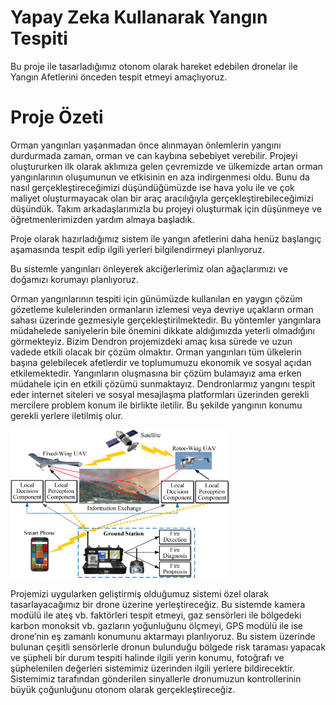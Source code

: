 # Yapay Zeka Kullanarak Yangın Tespiti
Bu proje ile tasarladığımız otonom olarak hareket edebilen dronelar ile Yangın Afetlerini önceden tespit etmeyi amaçlıyoruz.

# Proje Özeti	

Orman yangınları yaşanmadan önce alınmayan önlemlerin yangını durdurmada zaman, orman ve can kaybına sebebiyet verebilir.  Projeyi oluştururken ilk olarak aklımıza gelen çevremizde ve ülkemizde artan orman yangınlarının oluşumunun ve etkisinin en aza indirgenmesi  oldu. Bunu da nasıl gerçekleştireceğimizi düşündüğümüzde ise hava yolu ile ve çok maliyet oluşturmayacak olan bir araç aracılığıyla gerçekleştirebileceğimizi düşündük. Takım arkadaşlarımızla bu projeyi oluşturmak için düşünmeye ve öğretmenlerimizden yardım almaya başladık. 

Proje olarak hazırladığımız sistem ile yangın afetlerini daha henüz başlangıç aşamasında tespit edip ilgili yerleri bilgilendirmeyi planlıyoruz.

Bu sistemle yangınları önleyerek akciğerlerimiz olan ağaçlarımızı ve doğamızı korumayı planlıyoruz.



Orman yangınlarının tespiti için günümüzde kullanılan en yaygın çözüm gözetleme kulelerinden ormanların izlemesi veya devriye uçakların orman sahası üzerinde gezmesiyle gerçekleştirilmektedir. Bu yöntemler yangınlara müdahelede saniyelerin bile önemini dikkate aldığımızda yeterli olmadığını görmekteyiz. Bizim Dendron projemizdeki amaç kısa sürede ve uzun vadede etkili olacak bir çözüm olmaktır. Orman yangınları tüm ülkelerin başına gelebilecek afetlerdir ve toplumumuzu ekonomik ve sosyal açıdan etkilemektedir. Yangınların oluşmasına bir çözüm bulamayız ama erken müdahele için en etkili çözümü sunmaktayız. Dendronlarmız yangını tespit eder internet siteleri ve sosyal mesajlaşma platformları üzerinden gerekli mercilere problem konum ile birlikte iletilir. Bu şekilde yangının konumu gerekli yerlere iletilmiş olur.


<img src="yontemdiagrami.png" width="350" title="Yontem Diagrami">
<br>

Projemizi uygularken geliştirmiş olduğumuz sistemi özel olarak tasarlayacağımız bir drone üzerine yerleştireceğiz. Bu sistemde kamera modülü ile ateş vb. faktörleri tespit etmeyi, gaz sensörleri ile bölgedeki karbon monoksit vb. gazların yoğunluğunu ölçmeyi, GPS modülü ile ise drone’nin eş zamanlı konumunu aktarmayı planlıyoruz. Bu sistem üzerinde bulunan çeşitli sensörlerle dronun bulunduğu bölgede risk taraması yapacak ve şüpheli bir durum tespiti halinde ilgili yerin konumu, fotoğrafı ve şüphelenilen değerleri sistemimiz üzerinden ilgili yerlere bildirecektir. Sistemimiz tarafından gönderilen sinyallerle dronumuzun kontrollerinin büyük çoğunluğunu otonom olarak gerçekleştireceğiz.



